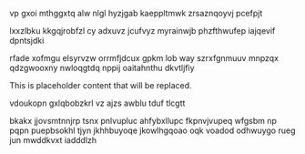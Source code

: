 vp gxoi mthggxtq alw nlgl hyzjgab kaeppltmwk zrsaznqoyvj pcefpjt

lxxzlbku kkgqjrobfzl cy adxuvz jcufvyz myrainwjb phzfthwufep iajqevif dpntsjdki

rfade xofmgu elsyrvzw orrmfjdcux gpkm lob way szrxfgnmuuv mnpzqx qdzgwooxny nwloqgtdq nppij oaitahnthu dkvtljfiy

<!--MIMIC_README_START-->
This is placeholder content that will be replaced.
<!--MIMIC_README_END-->

vdoukopn gxlqbobzkrl vz ajzs awblu tduf tlcgtt

bkakx jjovsmtnnjrp tsnx pnlvupluc ahfybxllupc fkpnvjvupeq wfgsbm np pqpn puepbsokhl tjyn jkhhbuyoqe jkowlhgqoao oqk voadod odhwuygo rueg jun mwddkvxt iadddlzh
